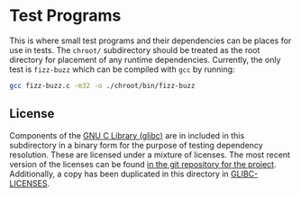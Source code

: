 # Test Programs

This is where small test programs and their dependencies can be places for use in tests.
The `chroot/` subdirectory should be treated as the root directory for placement of any runtime dependencies.
Currently, the only test is `fizz-buzz` which can be compiled with `gcc` by running:

```bash
gcc fizz-buzz.c -m32 -o ./chroot/bin/fizz-buzz
```


## License

Components of the [GNU C Library (glibc)](https://www.gnu.org/software/libc/) are in included in this subdirectory in a binary form for the purpose of testing dependency resolution.
These are licensed under a mixture of licenses.
The most recent version of the licenses can be found [in the git repository for the project](https://sourceware.org/git/?p=glibc.git;a=blob_plain;f=LICENSES;hb=HEAD).
Additionally, a copy has been duplicated in this directory in [GLIBC-LICENSES](./GLIBC-LICENSES).

